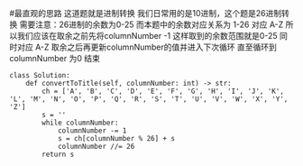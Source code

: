 #最直观的思路
这道题就是进制转换
我们日常用的是10进制，这个题是26进制转换
需要注意：26进制的余数为0-25
而本题中的余数对应关系为 1-26 对应 A-Z
所以我们应该在取余之前先将columnNumber -1
这样取到的余数范围就是0-25 同时对应 A-Z
取余之后再更新columnNumber的值并进入下次循环
直至循环到 columnNumber 为0 结束




```shell
class Solution:
    def convertToTitle(self, columnNumber: int) -> str:
        ch = ['A', 'B', 'C', 'D', 'E', 'F', 'G', 'H', 'I', 'J', 'K', 'L', 'M', 'N', 'O', 'P', 'Q', 'R', 'S', 'T', 'U', 'V', 'W', 'X', 'Y', 'Z']
        s = ''
        while columnNumber:
            columnNumber -= 1
            s = ch[columnNumber % 26] + s
            columnNumber //= 26
        return s


```


